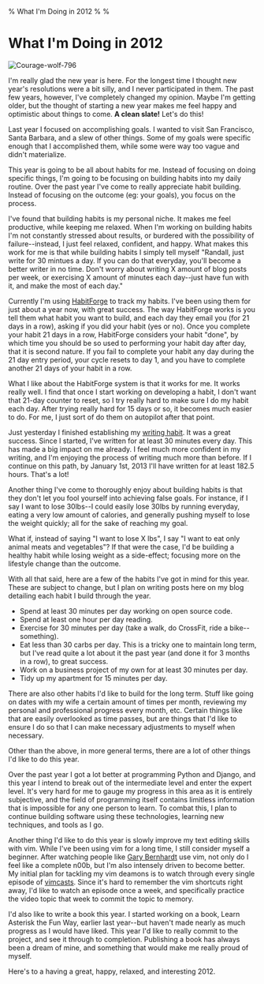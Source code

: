 % What I'm Doing in 2012
%
%

# What I'm Doing in 2012

![Courage-wolf-796][]

I'm really glad the new year is here. For the longest time I thought new year's
resolutions were a bit silly, and I never participated in them. The past few
years, however, I've completely changed my opinion. Maybe I'm getting older, but
the thought of starting a new year makes me feel happy and optimistic about
things to come. **A clean slate!** Let's do this!

Last year I focused on accomplishing goals. I wanted to visit San Francisco,
Santa Barbara, and a slew of other things. Some of my goals were specific enough
that I accomplished them, while some were way too vague and didn't materialize.

This year is going to be all about habits for me. Instead of focusing on doing
specific things, I'm going to be focusing on building habits into my daily
routine. Over the past year I've come to really appreciate habit building.
Instead of focusing on the outcome (eg: your goals), you focus on the process.

I've found that building habits is my personal niche. It makes me feel
productive, while keeping me relaxed. When I'm working on building habits I'm
not constantly stressed about results, or burdered with the possibility of
failure--instead, I just feel relaxed, confident, and happy. What makes this
work for me is that while building habits I simply tell myself "Randall, just
write for 30 mintues a day. If you can do that everyday, you'll become a better
writer in no time. Don't worry about writing X amount of blog posts per week, or
exercising X amount of minutes each day--just have fun with it, and make the
most of each day."

Currently I'm using [HabitForge][] to track my habits. I've been using them for
just about a year now, with great success. The way HabitForge works is you tell
them what habit you want to build, and each day they email you (for 21 days in a
row), asking if you did your habit (yes or no). Once you complete your habit 21
days in a row, HabitForge considers your habit "done", by which time you should
be so used to performing your habit day after day, that it is second nature. If
you fail to complete your habit any day during the 21 day entry period, your
cycle resets to day 1, and you have to complete another 21 days of your habit in
a row.

What I like about the HabitForge system is that it works for me. It works really
well. I find that once I start working on developing a habit, I don't want that
21-day counter to reset, so I try really hard to make sure I do my habit each
day. After trying really hard for 15 days or so, it becomes much easier to do.
For me, I just sort of do them on autopilot after that point.

Just yesterday I finished establishing my [writing habit][]. It was a great
success. Since I started, I've written for at least 30 minutes every day. This
has made a big impact on me already. I feel much more confident in my writing,
and I'm enjoying the process of writing much more than before. If I continue on
this path, by January 1st, 2013 I'll have written for at least 182.5 hours.
That's a lot!

Another thing I've come to thoroughly enjoy about building habits is that they
don't let you fool yourself into achieving false goals. For instance, if I say I
want to lose 30lbs--I could easily lose 30lbs by running everyday, eating a very
low amount of calories, and generally pushing myself to lose the weight quickly;
all for the sake of reaching my goal.

What if, instead of saying "I want to lose X lbs", I say "I want to eat only
animal meats and vegetables"? If that were the case, I'd be building a healthy
habit while losing weight as a side-effect; focusing more on the lifestyle
change than the outcome.

With all that said, here are a few of the habits I've got in mind for this year.
These are subject to change, but I plan on writing posts here on my blog
detailing each habit I build through the year.

-   Spend at least 30 minutes per day working on open source code.
-   Spend at least one hour per day reading.
-   Exercise for 30 minutes per day (take a walk, do CrossFit, ride a
    bike--something).
-   Eat less than 30 carbs per day. This is a tricky one to maintain long term,
    but I've read quite a lot about it the past year (and done it for 3 months
    in a row), to great success.
-   Work on a business project of my own for at least 30 minutes per day.
-   Tidy up my apartment for 15 minutes per day.

There are also other habits I'd like to build for the long term. Stuff like
going on dates with my wife a certain amount of times per month, reviewing my
personal and professional progress every month, etc. Certain things like that
are easily overlooked as time passes, but are things that I'd like to ensure I
do so that I can make necessary adjustments to myself when necessary.

Other than the above, in more general terms, there are a lot of other things I'd
like to do this year.

Over the past year I got a lot better at programming Python and Django, and this
year I intend to break out of the intermediate level and enter the expert level.
It's very hard for me to gauge my progress in this area as it is entirely
subjective, and the field of programming itself contains limitless information
that is impossible for any one person to learn. To combat this, I plan to
continue building software using these technologies, learning new techniques,
and tools as I go.

Another thing I'd like to do this year is slowly improve my text editing skills
with vim. While I've been using vim for a long time, I still consider myself a
beginner. After watching people like [Gary Bernhardt][] use vim, not only do I
feel like a complete n00b, but I'm also intensely driven to become better. My
initial plan for tackling my vim deamons is to watch through every single
episode of [vimcasts][]. Since it's hard to remember the vim shortcuts right
away, I'd like to watch an episode once a week, and specifically practice the
video topic that week to commit the topic to memory.

I'd also like to write a book this year. I started working on a book, Learn
Asterisk the Fun Way, earlier last year--but haven't made nearly as much
progress as I would have liked. This year I'd like to really commit to the
project, and see it through to completion. Publishing a book has always been a
dream of mine, and something that would make me really proud of myself.

Here's to a having a great, happy, relaxed, and interesting 2012.

  [Courage-wolf-796]: ./images/91718376-0-courage-wolf-796.jpg.scaled696.jpg
  [HabitForge]: http://habitforge.com/ "HabitForge"
  [writing habit]: http://rdegges.com/establishing-a-writing-habit
    "Establishing a Writing Habit"
  [Gary Bernhardt]: https://www.destroyallsoftware.com/ "Gary Bernhardt"
  [vimcasts]: http://vimcasts.org/ "vimcasts"
